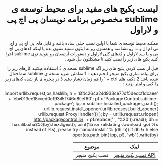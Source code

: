 
<div dir="rtl">


# لیست پکیج های مفید برای محیط توسعه ی sublime مخصوص برنامه نویسان پی اچ پی و لاراول

ممکنه محیط توسعه ی شما با اولین نصب خیلی ساده باشه و فایل های پی اچ پی و اچ تی ام ال و ... رو نشناسه و همشون رو به ایکون سفید نشون بده 
یا اینکه کدهای پی اچ پی و یا بلید لاراول و کدهای کلی لاراول و دستورات آرتیسان رو نتونید توی sublime اجرا کنید 
پکیج های زیر را نصب کنید تا مشکلتون حل شود . 

قبل از نصب کردن پکیج های زیر اگه sublime نسخه ی 3 استفاده میکنید کارهای زیر را برای پیاده سازی پکیج منیجر انجام دهید : 
1 مطمئن شوید نسخه ی sublime شما فعال شده باشد 
2 دکمه های ctrl + ` را هم زمان فشار دهید 
3 در پنجره ی باز شده کدهای زیر را کپی و اینتر بزنید : 

import urllib.request,os,hashlib; h = '6f4c264a24d933ce70df5dedcf1dcaee' + 'ebe013ee18cced0ef93d5f746d80ef60'; pf = 'Package Control.sublime-package'; ipp = sublime.installed_packages_path(); urllib.request.install_opener( urllib.request.build_opener( urllib.request.ProxyHandler()) ); by = urllib.request.urlopen( 'http://packagecontrol.io/' + pf.replace(' ', '%20')).read(); dh = hashlib.sha256(by).hexdigest(); print('Error validating download (got %s instead of %s), please try manual install' % (dh, h)) if dh != h else open(os.path.join( ipp, pf), 'wb' ).write(by)

لینک | موضوع
--- | ---
[API نصب پکیج منیجر](http://packagemanager.com) | نصب پکیج منیجر

</div>
